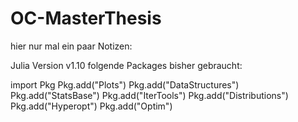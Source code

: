 # OC-MasterThesis
hier nur mal ein paar Notizen:

Julia Version v1.10
folgende Packages bisher gebraucht:

import Pkg
Pkg.add("Plots")
Pkg.add("DataStructures")
Pkg.add("StatsBase")
Pkg.add("IterTools")
Pkg.add("Distributions")
Pkg.add("Hyperopt")
Pkg.add("Optim")